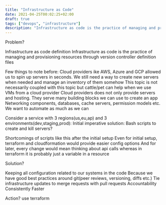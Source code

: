 ```yaml
---
title: "Infrastructure as Code"
date: 2021-04-25T00:02:25+02:00
draft: true
tags: ["devops", "infrastructure"]
description: "Infrastructure as code is the practice of managing and provisioning resources through version controller definition files"
---
```


Problem?

Infrastructure as code definition
	Infrastructure as code is the practice of managing and provisioning resources through version controller definition files

Few things to note before:
	Cloud providers ike AWS, Azure and GCP allowed us to spin up servers in seconds. 
	We still need a way to create new servers when needed and manage an inventory of them somehow
	This topic is not necessarily coupled with this topic but cattle/pet can help when we use VMs from a cloud provider
	Cloud providers does not only provide servers and hosting. They serve many building blocks we can use to create an app
	Networking components, databases, cache servers, permission models etc.
	We want to automate as much as we can


Consider a service with 3 regions(us,eu,ap) and 3 environments(dev,staging,prod):
Initial imperative solution: Bash scripts to create and kill servers? 

Shortcomings of scripts like this after the initial setup
	Even for initial setup, terraform and cloudformation would provide easier config options
	And for later, every change would mean thinking about api calls whereas in terraform it is probably just a variable in a resource


Solution?

Keeping all configuration related to our systems in the code
Because we have good best practices around git(peer reviews, versioning, diffs etc.)
Tie infrastructure updates to merge requests with pull requests
		Accountability
		Consistently
		Faster


Action?
use terraform